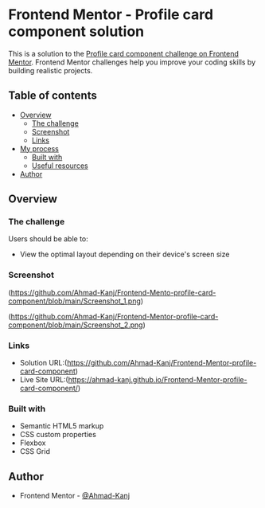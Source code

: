 # Frontend Mentor - Profile card component solution

This is a solution to the [Profile card component challenge on Frontend Mentor](https://www.frontendmentor.io/challenges/profile-card-component-cfArpWshJ). Frontend Mentor challenges help you improve your coding skills by building realistic projects.

## Table of contents

- [Overview](#overview)
  - [The challenge](#the-challenge)
  - [Screenshot](#screenshot)
  - [Links](#links)
- [My process](#my-process)
  - [Built with](#built-with)
  - [Useful resources](#useful-resources)
- [Author](#author)

## Overview

### The challenge

Users should be able to:

- View the optimal layout depending on their device's screen size

### Screenshot

(https://github.com/Ahmad-Kanj/Frontend-Mento-profile-card-component/blob/main/Screenshot_1.png)

(https://github.com/Ahmad-Kanj/Frontend-Mentor-profile-card-component/blob/main/Screenshot_2.png)

### Links

- Solution URL:(https://github.com/Ahmad-Kanj/Frontend-Mentor-profile-card-component)
- Live Site URL:(https://ahmad-kanj.github.io/Frontend-Mentor-profile-card-component/)

### Built with

- Semantic HTML5 markup
- CSS custom properties
- Flexbox
- CSS Grid

## Author

- Frontend Mentor - [@Ahmad-Kanj](https://www.frontendmentor.io/profile/Ahmad-Kanj)
